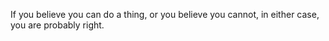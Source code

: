 If you believe you can do a thing, or you believe you cannot, in either case, you are probably right.
